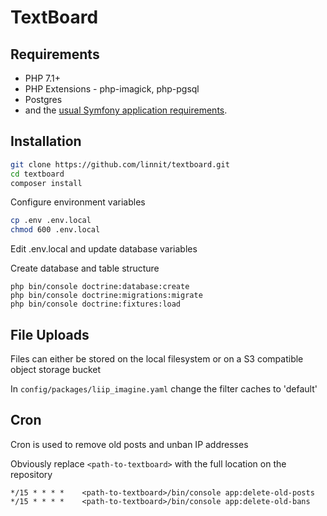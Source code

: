 TextBoard
=========

Requirements
------------
   * PHP 7.1+
   * PHP Extensions - php-imagick, php-pgsql
   * Postgres
   * and the [usual Symfony application requirements][1].

Installation
------------

```bash
git clone https://github.com/linnit/textboard.git
cd textboard
composer install
```

Configure environment variables

```bash
cp .env .env.local
chmod 600 .env.local
```

Edit .env.local and update database variables

Create database and table structure

```
php bin/console doctrine:database:create
php bin/console doctrine:migrations:migrate
php bin/console doctrine:fixtures:load
```

File Uploads
------------

Files can either be stored on the local filesystem or on a S3 compatible object storage bucket

In `config/packages/liip_imagine.yaml` change the filter caches to 'default'

Cron
----

Cron is used to remove old posts and unban IP addresses

Obviously replace `<path-to-textboard>` with the full location on the repository

```
*/15 * * * *    <path-to-textboard>/bin/console app:delete-old-posts
*/15 * * * *    <path-to-textboard>/bin/console app:delete-old-bans
```

[1]: https://symfony.com/doc/4.4/setup.html
